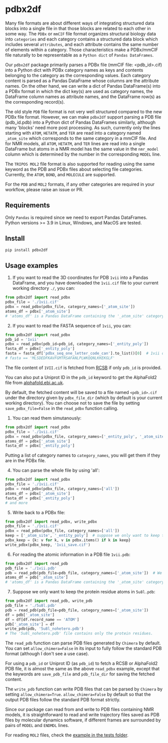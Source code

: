 # pdbx2df

Many file formats are about different ways of integrating structured data blocks into a single file in that those blocks are related to each other in some way. The `PDBx` or `mmCIF` file format organizes structural biology data into `categories` and each category contains a structured data block which includes several `attributes`, and each attribute contains the same number of elements within a category. Those characteristics make a PDBx/mmCIF file naturally to be representable as a `Python dict` of `Pandas DataFrames`.

Our `pdbx2df` package primarily parses a PDBx file (mmCIF file: <pdb_id>.cif) into a Python dict with PDBx category names as keys and contents belonging to the category as the corresponding values. Each category content is parsed as a Pandas DataFrame whose columns are the attribute names. On the other hand, we can write a dict of Pandas DataFrame(s) into a PDBx format in which the dict key(s) are used as category names, the DataFrame column names as attribute names, and the DataFrame row(s) as the corresponding record(s).

The old style `PDB` file format is not very well structured compared to the new PDBx file format. However, we can make `pdbx2df` support parsing a PDB file (pdb_id.pdb) into a Python dict of Pandas DataFrames similarly, although many 'blocks' need more post processing. As such, currently only the lines starting with `ATOM`, `HETATM`, and `TER` are read into a category named `_atom_site` which corresponds to the same category in a mmCIF file. And for NMR models, all `ATOM`, `HETATM`, and `TER` lines are read into a single DataFrame but atoms in a NMR model has the same value in the `nmr_model` column which is determined by the number in the corresponding `MODEL` line.

The `TRIPOS MOL2` file format is also supported for reading using the same keyword as the PDB and PDBx files about selecting file categories. Currently, the `ATOM`, `BOND`, and `MOLECULE` are supported.

For the `PDB` and `MOL2` formats, if any other categories are required in your workflow, please raise an issue or PR.

## Requirements

Only `Pandas` is required since we need to export Pandas DataFrames. Python versions >= 3.9 in Linux, Windows, and MacOS are tested.

## Install

```bash
pip install pdbx2df
```

## Usage examples

1. If you want to read the 3D coordinates for PDB `1vii` into a Pandas DataFrame, and you have downloaded the `1vii.cif` file to your current working directory `./`, you can:

```python
from pdbx2df import read_pdbx
pdbx_file = './1vii.cif'
pdbx = read_pdbx(pdbx_file, category_names=['_atom_site'])
atoms_df = pdbx['_atom_site']
# 'atoms_df' is a Pandas DataFrame containing the '_atom_site' category which has the detailed 3D coordinates for each atom.
```

2. If you want to read the FASTA sequence of `1vii`, you can:

```python
from pdbx2df import read_pdbx
pdb_id = '1vii'
pdbx = read_pdbx(pdb_id=pdb_id, category_names=['_entity_poly'])
fasta_df = pdbx['_entity_poly']
fasta = fasta_df['pdbx_seq_one_letter_code_can'].to_list()[0]  # 1vii only has one sequence
# fasta == 'MLSDEDFKAVFGMTRSAFANLPLWKQQNLKKEKGLF'
```

The file content of `1VII.cif` is fetched from [RCSB](https://files.rcsb.org/view/1VII.cif) if only `pdb_id` is provided.

You can also put a Uniprot ID in the `pdb_id` keyword to get the AlphaFold2 file from [alphafold.ebi.ac.uk](alphafold.ebi.ac.uk).

By default, the fetched content will be saved to a file named `<pdb_id>.cif` under the directory given by `pdbx_file_dir` (which by default is your current working directory). You can choose not to save the file by setting `save_pdbx_file=False` in the `read_pdbx` function calling.

1. You can read them simutanously:

```python
from pdbx2df import read_pdbx
pdbx_file = './1vii.cif'
pdbx = read_pdbx(pdbx_file, category_names=['_entity_poly', '_atom_site'])
atoms_df = pdbx['_atom_site']
fasta_df = pdbx['_entity_poly']
```

Putting a list of category names to `category_names`, you will get them if they are in the PDBx file.

4. You can parse the whole file by using 'all':

```python
from pdbx2df import read_pdbx
pdbx_file = './1vii.cif'
pdbx = read_pdbx(pdbx_file, category_names=['all'])
atoms_df = pdbx['_atom_site']
fasta_df = pdbx['_entity_poly']
# and more
```

5. Write back to a PDBx file:

```python
from pdbx2df import read_pdbx, write_pdbx
pdbx_file = './1vii.cif'
pdbx = read_pdbx(pdbx_file, category_names=['all'])
keep = ['_atom_site', '_entity_poly']  # suppose we only want to keep the FASTA sequence and 3D coordinates.
pdbx_keep = {k: v for k, v in pdbx.items() if k in keep}
write_pdbx(pdbx_keep, '1vii_save.cif')
```

6. For reading the atomic information in a PDB file `1vii.pdb`:

```python
from pdbx2df import read_pdb
pdb_file = './1vii.pdb'
pdb = read_pdb(pdb_file=pdb_file, category_names=['_atom_site'])  # We use '_atom_site' here to mirror the mmCIF format and it is the default
atoms_df = pdb['_atom_site']
# 'atoms_df' is a Pandas DataFrame containing the '_atom_site' category which has the detailed 3D coordinates for each atom.
```

7. Suppose we only want to keep the protein residue atoms in `5u8l.pdb`:

```python
from pdbx2df import read_pdb, write_pdb
pdb_file = './5u8l.pdb'
pdb = read_pdb(pdb_file=pdb_file, category_names=['_atom_site'])
df = pdb['_atom_site']
df = df[df.record_name == 'ATOM']
pdb['_atom_site'] = df
write_pdb(pdb, '5u8l_nohetero.pdb')
# The '5u8l_nohetero.pdb' file contains only the protein residues.
```

The `read_pdb` function can parse PDB files generated by `Chimera` by default. You can set `allow_chimera=False` in its input to fully follow the standard PDB format (although I don't see a use case).

For using a `pdb_id` or Uniprot ID (as `pdb_id`) to fetch a RCSB or AlphaFold2 PDB file, it is almost the same as the above `read_pdbx` example, except that the keywords are `save_pdb_file` and `pdb_file_dir` for saving the fetched content.

The `write_pdb` function can write PDB files that can be parsed by `Chimera` by setting `allow_chimera=True`. `allow_chimera=False` by default so that the output PDB files follow the standard PDB format strictly.

Since our package can read from and write to PDB files containing NMR models, it is straightforward to read and write trajectory files saved as PDB files by molecular dynamics software, if different frames are surrounded by pairs of `MODEL` and `ENDMDL` lines.

For reading `MOL2` files, check the [example in the tests folder](https://github.com/Ruibin-Liu/pdbx2df/blob/main/pdbx2df/read_mol2.py).
